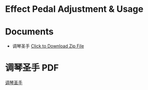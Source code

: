 # Effect Pedal Adjustment & Usage

# Documents
- 调琴圣手
<a href="调琴圣手CD.zip" download>Click to Download Zip File</a>

# 调琴圣手 PDF
[调琴圣手](/BassEquipments/BassPedal&Effect/EffectPedalAdjustments&Usage/调琴圣手.pdf)
